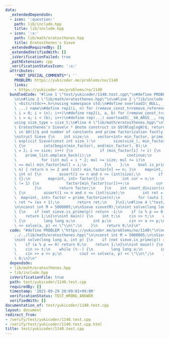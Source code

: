 ```yaml
---
data:
  _extendedDependsOn:
  - icon: ':question:'
    path: lib/include.hpp
    title: lib/include.hpp
  - icon: ':x:'
    path: lib/math/eratosthenes.hpp
    title: Eratosthenes's Sieve
  _extendedRequiredBy: []
  _extendedVerifiedWith: []
  _isVerificationFailed: true
  _pathExtension: cpp
  _verificationStatusIcon: ':x:'
  attributes:
    '*NOT_SPECIAL_COMMENTS*': ''
    PROBLEM: https://yukicoder.me/problems/no/1140
    links:
    - https://yukicoder.me/problems/no/1140
  bundledCode: "#line 1 \"test/yukicoder/1140.test.cpp\"\n#define PROBLEM \"https://yukicoder.me/problems/no/1140\"\
    \n\n#line 2 \"lib/math/eratosthenes.hpp\"\n\n#line 2 \"lib/include.hpp\"\n\n#include\
    \ <bits/stdc++.h>\nusing namespace std;\n#define overload3(_NULL, _2, _3, name,\
    \ ...) name\n#define rep1(i, n) for (remove_const_t<remove_reference_t<decltype(n)>>\
    \ i = 0; i < (n); i++)\n#define rep2(i, a, b) for (remove_const_t<remove_reference_t<decltype(b)>>\
    \ i = a; i < (b); i++)\n#define rep(...) overload3(__VA_ARGS__, rep2, rep1)(__VA_ARGS__)\n\
    using size_type = size_t;\n#line 4 \"lib/math/eratosthenes.hpp\"\n\n/**\n * @brief\
    \ Eratosthenes's Sieve\n * @note construct in $O(NloglogN)$, return prime determination\
    \ in $O(1)$ and number of constants and prime factorization fastly(<-?).\n */\n\
    \nstruct Sieve {\n    int size;\n    vector<int> min_factor, prime_list;\n   \
    \ explicit Sieve(const int size_):\n        size(size_), min_factor(size_ + 1)\
    \ {\n        iota(begin(min_factor), end(min_factor), 0);\n        for (int i\
    \ = 2; i <= size; i++) {\n            if (min_factor[i] != i) {\n            \
    \    prime_list.emplace_back(i);\n                continue;\n            }\n \
    \           for (int mul = i * 2; mul <= size; mul += i)\n                if (min_factor[mul]\
    \ == mul) min_factor[mul] = i;\n        }\n    };\n    bool is_prime(const int\
    \ n) { return n >= 2 and (int) min_factor[n] == n; }\n    map<int, int> prime_factorize(const\
    \ int n) {\n        assert(1 <= n and n <= (int)size);\n        if (n == 1) return\
    \ {};\n        map<int, int> factor{};\n        int cur = n;\n        while (cur\
    \ != 1) {\n            factor[min_factor[cur]]++;\n            cur /= min_factor[cur];\n\
    \        }\n        return factor;\n    }\n    int count_divisor(const int n)\
    \ {\n        assert(1 <= n and n <= (int)size);\n        int ret = 1;\n      \
    \  map<int, int> factor = prime_factorize(n);\n        for (auto [_, ex]: factor)\
    \ ret *= (ex + 1);\n        return ret;\n    }\n};\n#line 4 \"test/yukicoder/1140.test.cpp\"\
    \n\nconst int M = 5000005;\n\nSieve sieve(M);\n\nint solve(long long a, int p)\
    \ {\n    if (not sieve.is_prime(p)) return -1;\n    if (a % p == 0) return 0;\n\
    \    return 1;\n}\n\nint main() {\n    int t;\n    cin >> t;\n    while (t--)\
    \ {\n        long long a;\n        int p;\n        cin >> a >> p;\n        cout\
    \ << solve(a, p) << \"\\n\";\n    }\n    return 0;\n}\n"
  code: "#define PROBLEM \"https://yukicoder.me/problems/no/1140\"\n\n#include \"\
    ../../lib/math/eratosthenes.hpp\"\n\nconst int M = 5000005;\n\nSieve sieve(M);\n\
    \nint solve(long long a, int p) {\n    if (not sieve.is_prime(p)) return -1;\n\
    \    if (a % p == 0) return 0;\n    return 1;\n}\n\nint main() {\n    int t;\n\
    \    cin >> t;\n    while (t--) {\n        long long a;\n        int p;\n    \
    \    cin >> a >> p;\n        cout << solve(a, p) << \"\\n\";\n    }\n    return\
    \ 0;\n}\n"
  dependsOn:
  - lib/math/eratosthenes.hpp
  - lib/include.hpp
  isVerificationFile: true
  path: test/yukicoder/1140.test.cpp
  requiredBy: []
  timestamp: '2021-09-29 20:09:01+09:00'
  verificationStatus: TEST_WRONG_ANSWER
  verifiedWith: []
documentation_of: test/yukicoder/1140.test.cpp
layout: document
redirect_from:
- /verify/test/yukicoder/1140.test.cpp
- /verify/test/yukicoder/1140.test.cpp.html
title: test/yukicoder/1140.test.cpp
---
```

